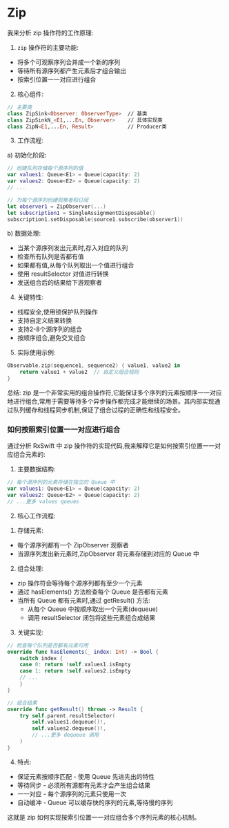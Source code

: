 #  Zip

我来分析 zip 操作符的工作原理:

1. `zip` 操作符的主要功能:
- 将多个可观察序列合并成一个新的序列
- 等待所有源序列都产生元素后才组合输出
- 按索引位置一一对应进行组合

2. 核心组件:

```swift
// 主要类
class ZipSink<Observer: ObserverType>  // 基类
class ZipSinkN_<E1,...En, Observer>    // 具体实现类
class ZipN<E1,...En, Result>           // Producer类
```

3. 工作流程:

a) 初始化阶段:
```swift
// 创建队列存储每个源序列的值
var values1: Queue<E1> = Queue(capacity: 2)
var values2: Queue<E2> = Queue(capacity: 2)
// ...

// 为每个源序列创建观察者和订阅
let observer1 = ZipObserver(...)
let subscription1 = SingleAssignmentDisposable()
subscription1.setDisposable(source1.subscribe(observer1))
```

b) 数据处理:
- 当某个源序列发出元素时,存入对应的队列
- 检查所有队列是否都有值
- 如果都有值,从每个队列取出一个值进行组合
- 使用 resultSelector 对值进行转换
- 发送组合后的结果给下游观察者

4. 关键特性:
- 线程安全,使用锁保护队列操作
- 支持自定义结果转换
- 支持2-8个源序列的组合
- 按顺序组合,避免交叉组合

5. 实际使用示例:

```swift
Observable.zip(sequence1, sequence2) { value1, value2 in
    return value1 + value2  // 自定义组合规则
}
```

总结:
zip 是一个非常实用的组合操作符,它能保证多个序列的元素按顺序一一对应地进行组合,常用于需要等待多个异步操作都完成才能继续的场景。其内部实现通过队列缓存和线程同步机制,保证了组合过程的正确性和线程安全。

### 如何按照索引位置一一对应进行组合

通过分析 RxSwift 中 zip 操作符的实现代码,我来解释它是如何按索引位置一一对应组合元素的:

1. 主要数据结构:

```swift
// 每个源序列的元素存储在独立的 Queue 中
var values1: Queue<E1> = Queue(capacity: 2)
var values2: Queue<E2> = Queue(capacity: 2)
// ...更多 values queues
```

2. 核心工作流程:

1) 存储元素:
- 每个源序列都有一个 ZipObserver 观察者
- 当源序列发出新元素时,ZipObserver 将元素存储到对应的 Queue 中

2) 组合处理:
- zip 操作符会等待每个源序列都有至少一个元素
- 通过 hasElements() 方法检查每个 Queue 是否都有元素
- 当所有 Queue 都有元素时,通过 getResult() 方法:
   - 从每个 Queue 中按顺序取出一个元素(dequeue) 
   - 调用 resultSelector 闭包将这些元素组合成结果

3. 关键实现:

```swift
// 检查每个队列是否都有元素可用
override func hasElements(_ index: Int) -> Bool {
    switch index {
    case 0: return !self.values1.isEmpty
    case 1: return !self.values2.isEmpty
    // ...
    }
}

// 组合结果
override func getResult() throws -> Result {
    try self.parent.resultSelector(
        self.values1.dequeue()!,
        self.values2.dequeue()!, 
        // ...更多 dequeue 调用
    )
}
```

4. 特点:

- 保证元素按顺序匹配 - 使用 Queue 先进先出的特性
- 等待同步 - 必须所有源都有元素才会产生组合结果
- 一一对应 - 每个源序列的元素只使用一次
- 自动缓冲 - Queue 可以缓存快的序列的元素,等待慢的序列

这就是 zip 如何实现按索引位置一一对应组合多个序列元素的核心机制。

